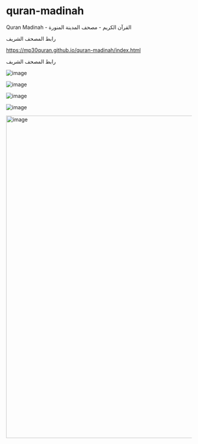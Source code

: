 # quran-madinah
Quran Madinah - القرآن الكريم - مصحف المدينة المنورة


رابط المصحف الشريف


https://mp30quran.github.io/quran-madinah/index.html

رابط المصحف الشريف


![image](https://github.com/user-attachments/assets/7e63258f-5efa-4ef8-af77-80bb6d7993ac)

![image](https://github.com/user-attachments/assets/16bdfede-f175-4b17-88c3-485e6c74d96b)


![image](https://github.com/user-attachments/assets/6a77f421-5c2a-4aed-b534-2c8e73be44fd)


![image](https://github.com/user-attachments/assets/a49caf2e-608e-4d94-8cce-57796f843327)

<img width="1497" height="874" alt="image" src="https://github.com/user-attachments/assets/62d07d55-8f3a-4a12-97d6-bc9c67dd7b76" />



